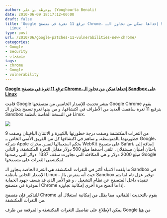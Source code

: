 ```yaml
---
author: يوغرطة بن علي (Youghourta Benali)
date: 2010-06-09 18:17:12+00:00
draft: false
title: 'Google ترقع 11 ثغرة في متصفح Chrome، إحداها تمكن من تجاوز الـ Sandbox على
  Linux  '
type: post
url: /2010/06/google-patches-11-vulnerabilities-new-chrome/
categories:
- Google
- Security
- متصفحات
tags:
- chrome
- Google
- vulnerability
---
```


**[Google ترقع 11 ثغرة في متصفح Chrome، إحداها تمكن من تجاوز الـ Sandbox على Linux](http://www.it-scoop.com/2010/06/Google-patches-11-vulnerabilities-new-Chrome)**




قامت Google بنشر تحديث للإصدار الخامس من متصفحها Google Chrome يقوم بترقيع 11 ثغرة ساهمت العديد من الأطراف في اكتشافها، و من بينها ثغرة تسمح بتجاوز الـ Sandbox في النسخة الخاصة بأنظمة Linux.


[![](http://www.it-scoop.com/wp-content/uploads/2009/12/Chrome_logo.jpg)
](http://www.it-scoop.com/2010/06/Google-patches-11-vulnerabilities-new-Chrome)

9 من الثغرات المكتشفة وصفت درجة خطورتها بالكبيرة و الاثنتان الباقيتان وصفت خطورتهما بالمتوسطة. و ساهم في اكتشافها كل من الفريق الأمني الخاص بـ Google، شركة Apple بحكم استعمالها لنفس محرك WebKit على متصفح Safari، إضافة إلى باحثان أمنيان مستقلان،  تلقى أحدهما مبلغ 500 دولار مقابل الثغرة المكتشفة، و الثاني مبلغ 2000 دولار و هي المكافئة التي تجاوزت سقف 1337  دولار التي رصدتها Google لمكتشفي الثغرات على متصفحها.

ما يلفت الانتباه أكثر في الثغرات المكتشفة هي الثغرة الخاصة بتجاوز الـ Sandbox في الإصدار الخاص بأنظمة Linux ، حيث أنه يفترض بالـ Sandbox توفير عزل تام لما يتم تنفيذه داخل المتصفح عن نظام التشغيل ، و هو الأمر الذي قد ينسف جهود الحماية الموفرة في متصفح Chrome إذا ما اتضح مرة أخرى إمكانية تجاوزه.

للتذكير فإن متصفح Chrome يقوم بالتحديث التلقائي، مما يقلل من إمكانية استغلال أي من الثغرات المكتشفة.

يمكن الإطلاع على تفاصيل الثغرات المكتشفة و المرقعة من طرف Google من [هنا](http://googlechromereleases.blogspot.com/2010/06/stable-channel-update.html)
